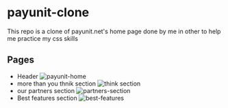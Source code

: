 # payunit-clone
This repo is a clone of payunit.net's home page done by me in other to help me practice my css skills
## Pages
- Header
![payunit-home](https://user-images.githubusercontent.com/40355086/156948978-0a22319e-537c-4d29-b1c8-92d912660a40.JPG)
- more than you thnik section
![think section](https://user-images.githubusercontent.com/40355086/156949066-32c514ba-9bc2-4fdb-8cb8-1400dd312b41.JPG)
- our partners section
![partners-section](https://user-images.githubusercontent.com/40355086/156949014-fcc5fe3d-0edc-47f4-9138-b86607897e40.JPG)
- Best features section
![best-features](https://user-images.githubusercontent.com/40355086/156949092-24837900-7962-4228-b036-7f9a8aefe05c.JPG)

